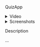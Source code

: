 QuizApp
<details><summary>Video</summary>

https://github.com/YaNeGleb/QuizApp/assets/129688148/6641cefd-4564-4b89-a1f8-a85a3d76ecce

https://github.com/YaNeGleb/QuizApp/assets/129688148/bb82d7fc-5277-4d4b-b1e6-8f8afb47b6c7

https://github.com/YaNeGleb/QuizApp/assets/129688148/1cb8fa73-1e5c-4d8b-852b-390b92d614bc

</details>

<details><summary>Screenshots</summary>

  
</details>

Description

...
